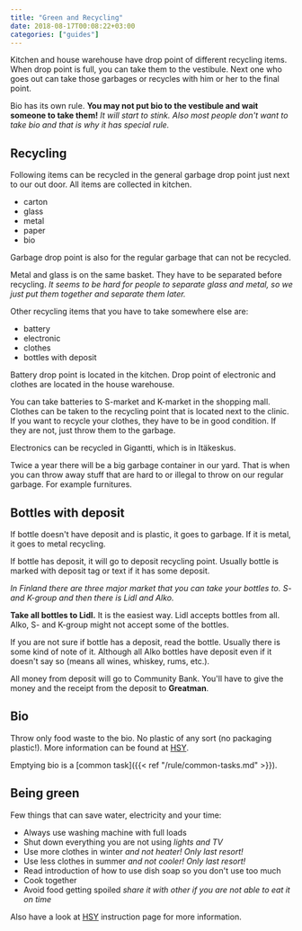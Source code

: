 ```yaml
---
title: "Green and Recycling"
date: 2018-08-17T00:08:22+03:00
categories: ["guides"]
---
```

Kitchen and house warehouse have drop point of different recycling items. When drop point is full, you can take them to the vestibule. Next one who goes out can take those garbages or recycles with him or her to the final point.

Bio has its own rule. **You may not put bio to the vestibule and wait someone to take them!** *It will start to stink. Also most people don't want to take bio and that is why it has special rule.*

## Recycling

Following items can be recycled in the general garbage drop point just next to our out door. All items are collected in kitchen.

  - carton
  - glass
  - metal
  - paper
  - bio

Garbage drop point is also for the regular garbage that can not be recycled.

Metal and glass is on the same basket. They have to be separated before recycling. *It seems to be hard for people to separate glass and metal, so we just put them together and separate them later.*

Other recycling items that you have to take somewhere else are:

  - battery
  - electronic
  - clothes
  - bottles with deposit

Battery drop point is located in the kitchen. Drop point of electronic and clothes are located in the house warehouse.

You can take batteries to S-market and K-market in the shopping mall. Clothes can be taken to the recycling point that is located next to the clinic. If you want to recycle your clothes, they have to be in good condition. If they are not, just throw them to the garbage.

Electronics can be recycled in Gigantti, which is in Itäkeskus.

Twice a year there will be a big garbage container in our yard. That is when you can throw away stuff that are hard to or illegal to throw on our regular garbage. For example furnitures.

## Bottles with deposit
If bottle doesn't have deposit and is plastic, it goes to garbage. If it is metal, it goes to metal recycling.

If bottle has deposit, it will go to deposit recycling point. Usually bottle is marked with deposit tag or text if it has some deposit.

*In Finland there are three major market that you can take your bottles to. S- and K-group and then there is Lidl and Alko.*

**Take all bottles to Lidl.** It is the easiest way. Lidl accepts bottles from all. Alko, S- and K-group might not accept some of the bottles.

If you are not sure if bottle has a deposit, read the bottle. Usually there is some kind of note of it. Although all Alko bottles have deposit even if it doesn't say so (means all wines, whiskey, rums, etc.).

All money from deposit will go to Community Bank. You'll have to give the money and the receipt from the deposit to **Greatman**.

## Bio
Throw only food waste to the bio. No plastic of any sort (no packaging plastic!). More information can be found at [HSY](https://www.hsy.fi/en/residents/sorting/instructions/biowaste/Pages/default.aspx).

Emptying bio is a [common task]({{< ref "/rule/common-tasks.md" >}}).


## Being green
Few things that can save water, electricity and your time:

  - Always use washing machine with full loads
  - Shut down everything you are not using *lights and TV*
  - Use more clothes in winter *and not heater! Only last resort!*
  - Use less clothes in summer *and not cooler! Only last resort!*
  - Read introduction of how to use dish soap so you don't use too much
  - Cook together
  - Avoid food getting spoiled *share it with other if you are not able to eat it on time*

Also have a look at [HSY](https://www.hsy.fi/en/residents/Pages/default.aspx) instruction page for more information.

